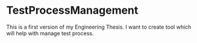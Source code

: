 # TestProcessManagement
This is a first version of my Engineering Thesis. I want to create tool which will help with manage test process.
